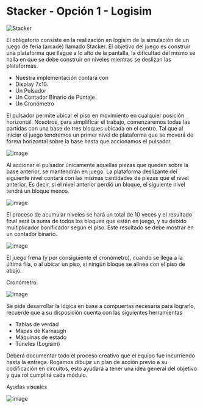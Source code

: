 # Stacker - Opción 1 - Logisim

![Stacker](https://github.com/santiago-salinas/Stacker/assets/48341470/bb214b72-87b3-4e14-8495-4a6abc4b29da)

El obligatorio consiste en la realización en logisim de la simulación de un juego de feria (arcade) llamado Stacker. El objetivo del juego es construir una plataforma que llegue a lo alto de la pantalla, la dificultad del mismo se halla en que se debe construir en niveles mientras se deslizan las plataformas.
 
- Nuestra implementación contará con
- Display 7x10.
- Un Pulsador 
- Un Contador Binario de Puntaje
- Un Cronómetro

El pulsador permite ubicar el piso en movimiento en cualquier posición horizontal. Nosotros, para simplificar el trabajo, comenzaremos todas las partidas con una base de tres bloques ubicada en el centro. Tal que al iniciar el juego tendremos un primer nivel de plataforma que se moverá de forma horizontal sobre la base hasta que accionamos el pulsador. 

![image](https://github.com/santiago-salinas/Stacker/assets/48341470/e0ce8dbd-dacc-427b-97d8-5d4151a0d192)

Al accionar el pulsador únicamente aquellas piezas que queden sobre la base anterior, se mantendrán en juego. La plataforma deslizante del siguiente nivel contará con las mismas cantidades de piezas que el nivel anterior. Es decir, si el nivel anterior perdió un bloque, el siguiente nivel tendrá un bloque menos. 

![image](https://github.com/santiago-salinas/Stacker/assets/48341470/7b43cc8c-b682-4348-aab8-caf9d7ecbcbd)

El proceso de acumular niveles se hará un total de 10 veces y el resultado final será la suma de todos los bloques que están en juego, y su debido multiplicador bonificador según el piso. Este resultado se debe mostrar en un contador binario.

![image](https://github.com/santiago-salinas/Stacker/assets/48341470/9af83d1a-a150-4d60-8c15-a16e413f4513)

El juego frena (y por consiguiente el cronómetro), cuando se llega a la última fila, o al ubicar un piso, si ningún bloque se alinea con el piso de abajo.

Cronómetro:

![image](https://github.com/santiago-salinas/Stacker/assets/48341470/98ddfd62-7dff-4968-888c-11d830622fc0)

Se pide desarrollar la lógica en base a compuertas necesaria para lograrlo, recuerde que a su disposición cuenta con las siguientes herramientas
- Tablas de verdad
- Mapas de Karnaugh
- Máquinas de estado
- Túneles (Logisim)

Deberá documentar todo el proceso creativo que el equipo fue incurriendo hasta la entrega. Rogamos dibujar un plan de acción previo a su codificación en circuitos, esto ayudará a tener una idea general del objetivo y que rol cumplirá cada módulo.

Ayudas visuales

![image](https://github.com/santiago-salinas/Stacker/assets/48341470/a12ac4ad-b3d6-4f6b-9f8f-928e70827c73)
